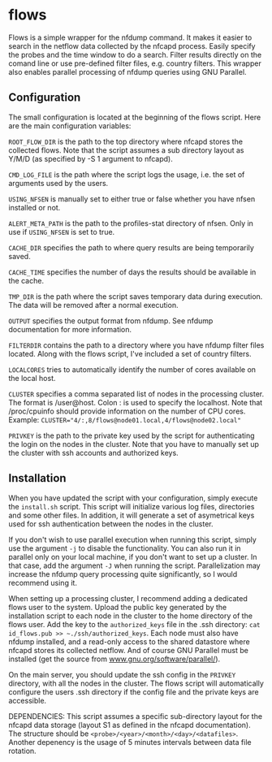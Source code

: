 flows
=====

Flows is a simple wrapper for the nfdump command. It makes it easier to search in the netflow data collected by the nfcapd process. Easily specify the probes and the time window to do a search. Filter results directly on the comand line or use pre-defined filter files, e.g. country filters. This wrapper also enables parallel processing of nfdump queries using GNU Parallel.

Configuration
-------------

The small configuration is located at the beginning of the flows script. Here are the main configuration variables:

`ROOT_FLOW_DIR` is the path to the top directory where nfcapd stores the collected flows. Note that the script assumes a sub directory layout as Y/M/D (as specified by -S 1 argument to nfcapd).

`CMD_LOG_FILE` is the path where the script logs the usage, i.e. the set of arguments used by the users.

`USING_NFSEN` is manually set to either true or false whether you have nfsen installed or not. 

`ALERT_META_PATH` is the path to the profiles-stat directory of nfsen. Only in use if `USING_NFSEN` is set to true.

`CACHE_DIR` specifies the path to where query results are being temporarily saved.

`CACHE_TIME` specifies the number of days the results should be available in the cache.

`TMP_DIR` is the path where the script saves temporary data during execution. The data will be removed after a normal execution.

`OUTPUT` specifies the output format from nfdump. See nfdump documentation for more information.

`FILTERDIR` contains the path to a directory where you have nfdump filter files located. Along with the flows script, I've included a set of country filters.

`LOCALCORES` tries to automatically identify the number of cores available on the local host.

`CLUSTER` specifies a comma separated list of nodes in the processing cluster. The format is <num cores>/user@host. Colon : is used to specify the localhost. Note that /proc/cpuinfo should provide information on the number of CPU cores. Example: `CLUSTER="4/:,8/flows@node01.local,4/flows@node02.local"`

`PRIVKEY` is the path to the private key used by the script for authenticating the login on the nodes in the cluster. Note that you have to manually set up the cluster with ssh accounts and authorized keys.

Installation
------------

When you have updated the script with your configuration, simply execute the `install.sh` script. This script will initialize various log files, directories and some other files. In addition, it will generate a set of asymetrical keys used for ssh authentication between the nodes in the cluster.

If you don't wish to use parallel execution when running this script, simply use the argument `-j` to disable the functionality. You can also run it in parallel only on your local machine, if you don't want to set up a cluster. In that case, add the argument `-J` when running the script. Parallelization may increase the nfdump query processing quite significantly, so I would recommend using it.

When setting up a processing cluster, I recommend adding a dedicated flows user to the system. Upload the public key generated by the installation script to each node in the cluster to the home directory of the flows user. Add the key to the `authorized_keys` file in the .ssh directory: `cat id_flows.pub >> ~./ssh/authorized_keys`. Each node must also have nfdump installed, and a read-only access to the shared datastore where nfcapd stores its collected netflow. And of course GNU Parallel must be installed (get the source from www.gnu.org/software/parallel/).

On the main server, you should update the ssh config in the `PRIVKEY` directory, with all the nodes in the cluster. The flows script will automatically configure the users .ssh directory if the config file and the private keys are accessible.

DEPENDENCIES: This script assumes a specific sub-directory layout for the nfcapd data storage (layout S1 as defined in the nfcapd documentation). The structure should be `<probe>/<year>/<month>/<day>/<datafiles>`. Another depenency is the usage of 5 minutes intervals between data file rotation.


